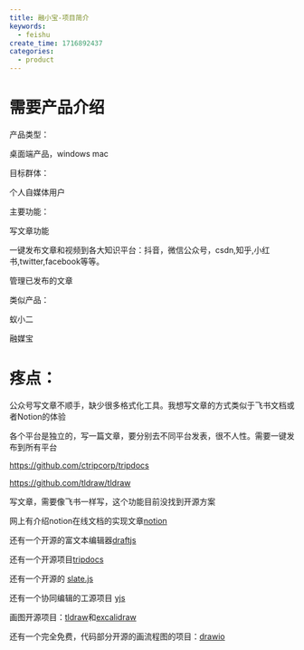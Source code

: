 ```yaml
---
title: 融小宝-项目简介
keywords:
  - feishu
create_time: 1716892437
categories:
  - product
---
```



# 需要产品介绍

产品类型：

桌面端产品，windows mac

目标群体：

个人自媒体用户

主要功能：

写文章功能

一键发布文章和视频到各大知识平台：抖音，微信公众号，csdn,知乎,小红书,twitter,facebook等等。

管理已发布的文章

类似产品：

蚁小二

融媒宝

# 疼点：

公众号写文章不顺手，缺少很多格式化工具。我想写文章的方式类似于飞书文档或者Notion的体验

各个平台是独立的，写一篇文章，要分别去不同平台发表，很不人性。需要一键发布到所有平台

  

https://github.com/ctripcorp/tripdocs 

https://github.com/tldraw/tldraw

写文章，需要像飞书一样写，这个功能目前没找到开源方案

网上有介绍notion在线文档的实现文章[notion](https://zhuanlan.zhihu.com/p/359122473)

还有一个开源的富文本编辑器[draftjs](https://draftjs.org/docs/getting-started/)

还有一个开源项目[tripdocs](https://github.com/ctripcorp/tripdocs)

还有一个开源的 [slate.js](https://github.com/ianstormtaylor/slate)

还有一个协同编辑的工源项目 [yjs](https://github.com/yjs/yjs)

画图开源项目：[tldraw](https://github.com/tldraw/tldraw)和[excalidraw](https://github.com/excalidraw/excalidraw)

还有一个完全免费，代码部分开源的画流程图的项目：[drawio](https://github.com/jgraph/drawio)

